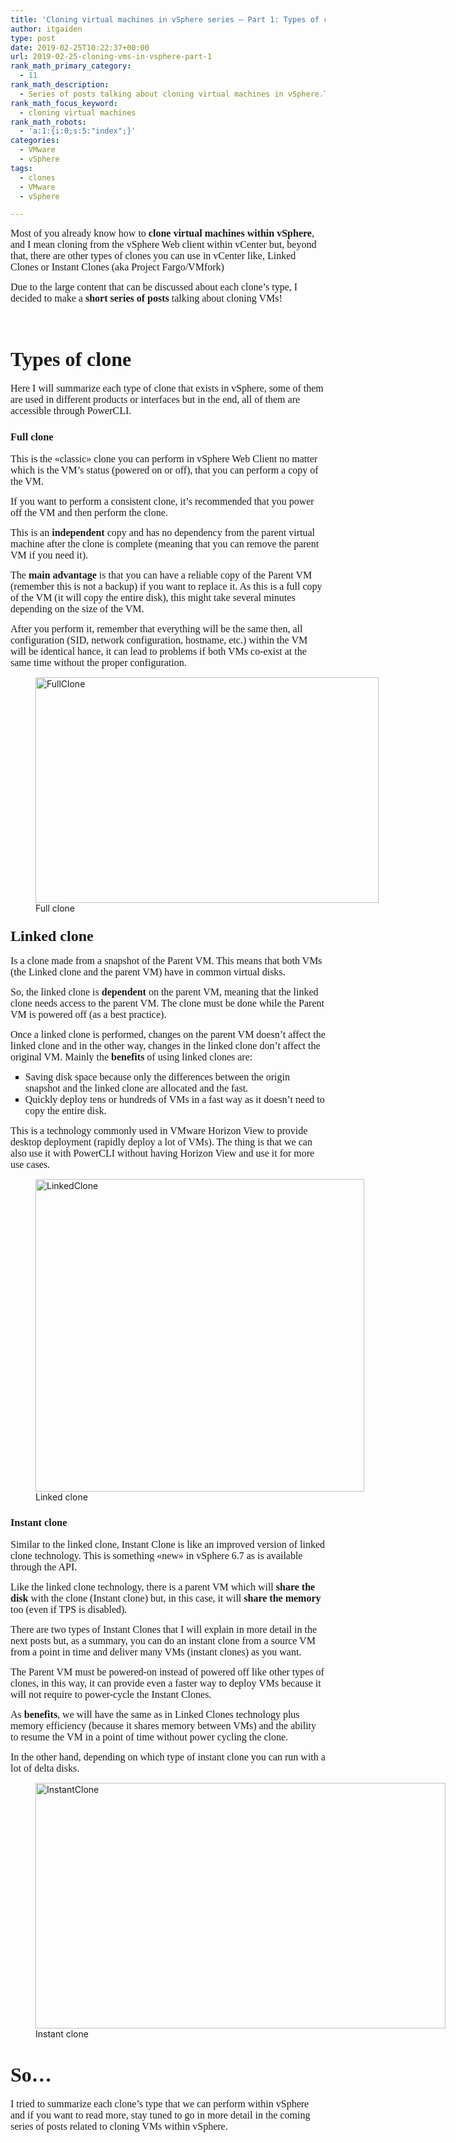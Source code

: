 ```yaml
---
title: 'Cloning virtual machines in vSphere series – Part 1: Types of clone'
author: itgaiden
type: post
date: 2019-02-25T10:22:37+00:00
url: 2019-02-25-cloning-vms-in-vsphere-part-1
rank_math_primary_category:
  - 11
rank_math_description:
  - Series of posts talking about cloning virtual machines in vSphere.This is part 1 of the series and you will find the different types of clones that exists.
rank_math_focus_keyword:
  - cloning virtual machines
rank_math_robots:
  - 'a:1:{i:0;s:5:"index";}'
categories:
  - VMware
  - vSphere
tags:
  - clones
  - VMware
  - vSphere

---
```

<span style="font-family: Didact Gothic; font-size: 16px;">Most of you already know how to <strong>clone virtual machines within vSphere</strong>, and I mean cloning from the vSphere Web client within vCenter but, beyond that, there are other types of clones you can use in vCenter like, Linked Clones or Instant Clones (aka Project Fargo/VMfork)<br /> </span>

<span style="font-family: Didact Gothic; font-size: 16px;">Due to the large content that can be discussed about each clone&#8217;s type, I decided to make a <strong>short series of posts</strong> talking about cloning VMs!</span>

&nbsp;

# **<span style="font-family: Didact Gothic; font-size: 32px;">Types of clone</span>**

<span style="font-size: 16px; font-family: Didact Gothic;">Here I will summarize each type of clone that exists in vSphere, some of them are used in different products or interfaces but in the end, all of them are accessible through PowerCLI.<br /> </span>

### <span style="font-family: Didact Gothic;"><strong>Full clone</strong></span>

<span style="font-size: 16px; font-family: Didact Gothic;">This is the «classic» clone you can perform in vSphere Web Client no matter which is the VM&#8217;s status (powered on or off), that you can perform a copy of the VM.<br /> </span>

<span style="font-size: 16px; font-family: Didact Gothic;">If you want to perform a consistent clone, it&#8217;s recommended that you power off the VM and then perform the clone.</span>

<span style="font-family: Didact Gothic; font-size: 16px;">This is an <strong>independent</strong> copy and has no dependency from the parent virtual machine after the clone is complete (meaning that you can remove the parent VM if you need it).</span>

<span style="font-family: Didact Gothic; font-size: 16px;">The <strong>main advantage</strong> is that you can have a reliable copy of the Parent VM (remember this is not a backup) if you want to replace it. As this is a full copy of the VM (it will copy the entire disk), this might take several minutes depending on the size of the VM.<br /> </span>

<span style="font-size: 16px; font-family: Didact Gothic;">After you perform it, remember that everything will be the same then, all configuration (SID, network configuration, hostname, etc.) within the VM will be identical hance, it can lead to problems if both VMs co-exist at the same time without the proper configuration.</span>

<figure id="attachment_607" aria-describedby="caption-attachment-607" style="width: 549px" class="wp-caption alignleft"><img loading="lazy" class="wp-image-607" src="http://wp.docker.localhost:8000/wp-content/uploads/2019/02/FullClone-768x505.png" alt="FullClone" width="549" height="361" srcset="http://wp.docker.localhost:8000/wp-content/uploads/2019/02/FullClone-768x505.png 768w, http://wp.docker.localhost:8000/wp-content/uploads/2019/02/FullClone-300x197.png 300w, http://wp.docker.localhost:8000/wp-content/uploads/2019/02/FullClone.png 977w" sizes="(max-width: 549px) 100vw, 549px" /><figcaption id="caption-attachment-607" class="wp-caption-text">Full clone</figcaption></figure>

### 

### <span style="font-size: 24px; font-family: Didact Gothic;"><strong>Linked clone</strong></span>

<span style="font-family: Didact Gothic; font-size: 16px;">Is a clone<span class="ILfuVd"> made from a snapshot of the Parent VM. This means that both VMs (the Linked clone and the parent VM) have in common virtual disks. </span></span>

<span style="font-family: Didact Gothic; font-size: 16px;"><span class="ILfuVd">So, the linked clone is <strong>dependent</strong> on the parent VM, meaning that the linked clone needs access to the parent VM. The clone must be done while the Parent VM is powered off (as a best practice).<br /> </span></span>

<span style="font-family: Didact Gothic; font-size: 16px;">Once a linked clone is performed, changes on the parent VM doesn&#8217;t affect the linked clone and in the other way, changes in the linked clone don&#8217;t affect the original VM. Mainly the <strong>benefits</strong> of using linked clones are: </span>

<ul style="list-style-type: square;">
  <li>
    <span style="font-family: Didact Gothic; font-size: 16px;">Saving disk space because only the differences between the origin snapshot and the linked clone are allocated and the fast.</span>
  </li>
  <li>
    <span style="font-size: 16px; font-family: Didact Gothic;">Quickly deploy tens or hundreds of VMs in a fast way as it doesn&#8217;t need to copy the entire disk.</span>
  </li>
</ul>

<span style="font-family: Didact Gothic; font-size: 16px;">This is a technology commonly used in VMware Horizon View to provide desktop deployment (rapidly deploy a lot of VMs). The thing is that we can also use it with PowerCLI without having Horizon View and use it for more use cases.</span>

<figure id="attachment_605" aria-describedby="caption-attachment-605" style="width: 526px" class="wp-caption alignleft"><img loading="lazy" class="wp-image-605" src="http://wp.docker.localhost:8000/wp-content/uploads/2019/02/LinkedClone-768x730.png" alt="LinkedClone" width="526" height="500" srcset="http://wp.docker.localhost:8000/wp-content/uploads/2019/02/LinkedClone-768x730.png 768w, http://wp.docker.localhost:8000/wp-content/uploads/2019/02/LinkedClone-300x285.png 300w, http://wp.docker.localhost:8000/wp-content/uploads/2019/02/LinkedClone.png 961w" sizes="(max-width: 526px) 100vw, 526px" /><figcaption id="caption-attachment-605" class="wp-caption-text">Linked clone</figcaption></figure>

### 

### **<span style="font-family: Didact Gothic;">Instant clone</span>**

<span style="font-size: 16px; font-family: Didact Gothic;">Similar to the linked clone, Instant Clone is like an improved version of linked clone technology. This is something «new» in vSphere 6.7 as is available through the API.<br /> </span>

<span style="font-family: Didact Gothic; font-size: 16px;">Like the linked clone technology, there is a parent VM which will <strong>share the disk</strong> with the clone (Instant clone) but, in this case, it will <strong>share the memory</strong> too (even if TPS is disabled).</span>

<span style="font-family: Didact Gothic; font-size: 16px;">There are two types of Instant Clones that I will explain in more detail in the next posts but, as a summary, you can do an instant clone from a source VM from a point in time and deliver many VMs (instant clones) as you want. </span>

<span style="font-family: Didact Gothic; font-size: 16px;">The Parent VM must be powered-on instead of powered off like other types of clones, in this way, it can provide even a faster way to deploy VMs because it will not require to power-cycle the Instant Clones.<br /> </span>

<span style="font-family: Didact Gothic; font-size: 16px;">As <strong>benefits</strong>, we will have the same as in Linked Clones technology plus memory efficiency (because it shares memory between VMs) and the ability to resume the VM in a point of time without power cycling the clone. </span>

<span style="font-family: Didact Gothic;"><span style="font-size: 16px;">In the other hand, depending on which type of instant clone you can run with a lot of delta disks.</span><br /> </span>

<figure id="attachment_626" aria-describedby="caption-attachment-626" style="width: 656px" class="wp-caption alignnone"><img loading="lazy" class="wp-image-626 size-large" src="http://wp.docker.localhost:8000/wp-content/uploads/2019/02/InstantClone-1-1024x614.png" alt="InstantClone" width="656" height="393" srcset="http://wp.docker.localhost:8000/wp-content/uploads/2019/02/InstantClone-1-1024x614.png 1024w, http://wp.docker.localhost:8000/wp-content/uploads/2019/02/InstantClone-1-300x180.png 300w, http://wp.docker.localhost:8000/wp-content/uploads/2019/02/InstantClone-1-768x460.png 768w, http://wp.docker.localhost:8000/wp-content/uploads/2019/02/InstantClone-1.png 1280w" sizes="(max-width: 656px) 100vw, 656px" /><figcaption id="caption-attachment-626" class="wp-caption-text">Instant clone</figcaption></figure>

# <span style="font-family: Didact Gothic; font-size: 32px;">So&#8230;</span>

<span style="font-family: Didact Gothic; font-size: 16px;">I tried to summarize each clone&#8217;s type that we can perform within vSphere and if you want to read more, stay tuned to go in more detail in the coming series of posts related to cloning VMs within vSphere.</span>

&nbsp;